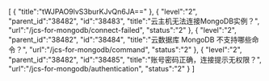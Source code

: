 [
	{
		"title":"tWJPAO9lvS3burKJvQn6JA=="
	},
	{
		"level":"2",
		"parent_id":"38482",
		"id":"38483",
		"title":"云主机无法连接MongoDB实例？",
		"url":"/jcs-for-mongodb/connect-failed",
		"status":"2"
	},
	{
		"level":"2",
		"parent_id":"38482",
		"id":"38484",
		"title":"云数据库 MongoDB 不支持哪些命令？",
		"url":"/jcs-for-mongodb/command",
		"status":"2"
	},
	{
		"level":"2",
		"parent_id":"38482",
		"id":"38485",
		"title":"账号密码正确，连接提示无权限？",
		"url":"/jcs-for-mongodb/authentication",
		"status":"2"
	}
]